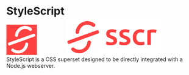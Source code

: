 <div style="display: inline-block;"><h1>StyleScript</h1><img src="/icons/stylescript-logo-square.png" width="80"></div>
<img src="/icons/stylescript-logo-full.png" width="250">

<br>
<div>StyleScript is a CSS superset designed to be directly integrated with a Node.js webserver.</div>
